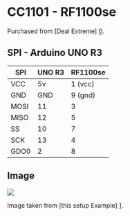 CC1101 - RF1100se 
=================

Purchased from [Deal Extreme] [0].

SPI - Arduino UNO R3
--------------------

| SPI  | UNO R3 | RF1100se |
|------|--------|----------|
| VCC  | 5v     | 1 (vcc)  |
| GND  | GND    | 9 (gnd)  |
| MOSI | 11     | 3        |
| MISO | 12     | 5        |
| SS   | 10     | 7        | 
| SCK  | 13     | 4        |
| GDO0 |  2     | 8        |

Image
-----

![](cc1101-rf1100se_pins.jpg?raw=true)

Image taken from [this setup Example] [1].

[0]: http://dx.com/p/cc11011-wireless-module-1-8-3-6v-166543 "Deal Extreme"
[1]: http://wolfgangklenk.wordpress.com/2013/03/19/rf1100se-transceiver-wired-to-breadboard/ "Wolfgang Klenk"
